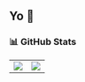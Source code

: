 ## Yo 👋

### 📊 GitHub Stats  

<table>
  <tr>
    <td>
      <img src="https://github-readme-stats.vercel.app/api?username=Theoslyy&show_icons=true&theme=radical&count_private=true&include_all_commits=true" />
    </td>
    <td>
      <img src="https://github-readme-stats.vercel.app/api/top-langs/?username=Theoslyy&layout=compact&theme=radical" />
    </td>
  </tr>
</table>

